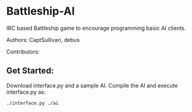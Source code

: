 Battleship-AI
=============

IRC based Battleship game to encourage programming basic AI clients.

Authors: CaptSullivan, debus

Contributors:


Get Started:
------------

Download interface.py and a sample AI. Compile the AI and execute interface.py as:

```
./interface.py ./ai
```